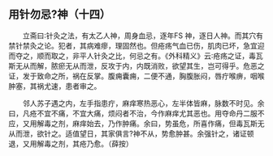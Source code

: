 ## 用针勿忌?神（十四）


&emsp;&emsp;立斋曰∶针灸之法，有太乙人神，周身血忌，逐年FS 神，逐日人神。而其穴有禁针禁灸之论。犯者，其病难瘳，理固然也。但疮疡气血已伤，肌肉已坏，急宜迎而夺之，顺而取之，非平人针灸之比，何忌之有。《外科精义》云∶疮疡之证，毒瓦斯无从而解，脓瘀无从而泄，反攻于内，内既消败，欲望其生，岂可得乎。危恶之证，发于致命之所，祸在反掌。腹痈囊痈，二便不通，胸腹胀闷，唇疔喉痹，咽喉肿塞，其祸尤速，患者审之。

&emsp;&emsp;邻人苏子遇之内，左手指患疔，麻痒寒热恶心，左半体皆麻，脉数不时见。余曰，凡疮不宜不痛，不宜大痛，烦闷者不治，今作麻痒尤其恶也。用夺命丹二服不应，又用解毒之剂，麻痒始去，乃作肿痛。余曰，势虽危，所喜作痛，但毒瓦斯无从而泄，欲针之。适值望日，其家俱言?神不从，势愈肿甚。余强针之，诸证顿退，又用解毒之剂，其疮乃愈。（薛按）


